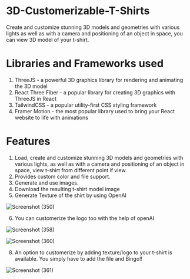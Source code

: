 # 3D-Customerizable-T-Shirts
Create and customize stunning 3D models and geometries with various lights as well as with a camera and positioning of an object in space, you can view 3D model of your t-shirt.

# Libraries and Frameworks used
1) ThreeJS - a powerful 3D graphics library for rendering and animating the 3D model
2) React Three Fiber - a popular library for creating 3D graphics with ThreeJS in React
3) TailwindCSS - a popular utility-first CSS styling framework
4) Framer Motion - the most popular library used to bring your React website to life with animations

# Features
1) Load, create and customize stunning 3D models and geometries with various lights, as well as with a camera and positioning of an object in space, view t-shirt from different point if view.
2) Provides custom color and file support.
3) Generate and use images.
4) Download the resulting t-shirt model image
5) Generate Texture of the shirt by using OpenAI
   
![Screenshot (350)](https://github.com/Bhumika-Sethi/CureFelt/assets/67055739/81d672fb-9060-4c5d-a52a-d74d8237f92d)

6) You can customerize the logo too with the help of openAI

![Screenshot (358)](https://github.com/Bhumika-Sethi/3D-Customerizable-T-Shirts/assets/67055739/86848608-5bd3-40c8-9aae-b3f53315f2d9)

![Screenshot (360)](https://github.com/Bhumika-Sethi/3D-Customerizable-T-Shirts/assets/67055739/9692d298-7074-4901-8a77-280355b4a183)

8) An option to customerize by adding texture/logo to your t-shirt is available. You simply have to add the file and Bingo!!

![Screenshot (361)](https://github.com/Bhumika-Sethi/3D-Customerizable-T-Shirts/assets/67055739/efffd295-cad6-4496-91c6-da58e7b8f2a9)




